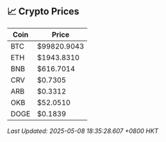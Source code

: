 ## 📈 Crypto Prices

| Coin | Price |
| ---- | ----- |
| BTC | $99820.9043 |
| ETH | $1943.8310 |
| BNB | $616.7014 |
| CRV | $0.7305 |
| ARB | $0.3312 |
| OKB | $52.0510 |
| DOGE | $0.1839 |

_Last Updated: 2025-05-08 18:35:28.607 +0800 HKT_